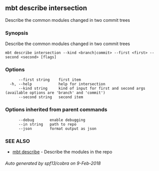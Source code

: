 ## mbt describe intersection

Describe the common modules changed in two commit trees

### Synopsis


Describe the common modules changed in two commit trees
	
	

```
mbt describe intersection --kind <branch|commit> --first <first> --second <second> [flags]
```

### Options

```
      --first string    first item
  -h, --help            help for intersection
      --kind string     kind of input for first and second args (available options are 'branch' and 'commit')
      --second string   second item
```

### Options inherited from parent commands

```
      --debug       enable debugging
      --in string   path to repo
      --json        format output as json
```

### SEE ALSO
* [mbt describe](mbt_describe.md)	 - Describe the modules in the repo

###### Auto generated by spf13/cobra on 9-Feb-2018
